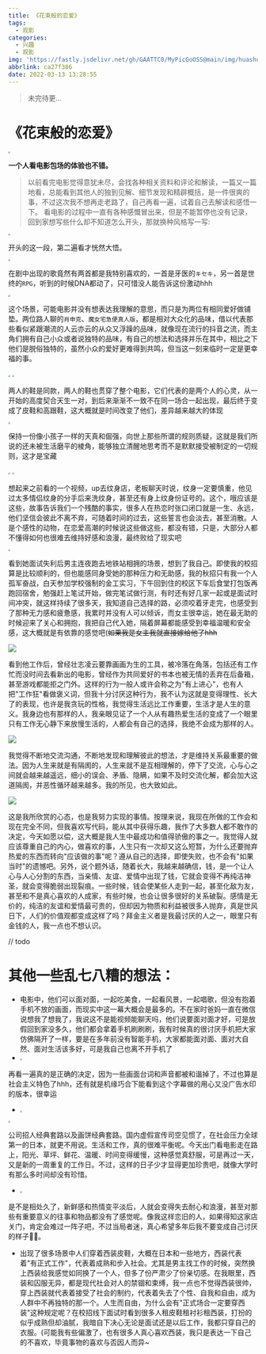 ```yaml
---
title: 《花束般的恋爱》
tags:
  - 观影
categories:
  - 兴趣
  - 观影
img: 'https://fastly.jsdelivr.net/gh/GAATTC0/MyPicGoOSS@main/img/huashubandelainai.jpg'
abbrlink: ca27f386
date: 2022-03-13 13:28:55
---
```


> 未完待更...

# 《花束般的恋爱》

<img src="https://fastly.jsdelivr.net/gh/GAATTC0/MyPicGoOSS@main/img/yigerendeyingyuan.jpg" style="zoom: 25%;" />

**一个人看电影包场的体验也不错。**

> 以前看完电影觉得意犹未尽，会找各种相关资料和评论和解读，一篇又一篇地看，总能看到其他人的独到见解、细节发现和精辟概括，是一件很爽的事，不过这次我不想再走老路了，自己再看一遍，试着自己去解读和感悟一下。
> 看电影的过程中一直有各种感慨冒出来，但是不能暂停也没有记录，回到家想写些什么却不知道怎么开头，那就换种风格写一写:

<img src="https://fastly.jsdelivr.net/gh/GAATTC0/MyPicGoOSS@main/img/kaitou.jpg" style="zoom:25%;" />

开头的这一段，第二遍看才恍然大悟。

<img src="https://fastly.jsdelivr.net/gh/GAATTC0/MyPicGoOSS@main/img/liangshouge.jpg" style="zoom:25%;" />

在剧中出现的歌竟然有两首都是我特别喜欢的，一首是牙医的`キセキ`，另一首是世终的`RPG`，听到的时候DNA都动了，只可惜没人能告诉这份激动hhh

<img src="https://fastly.jsdelivr.net/gh/GAATTC0/MyPicGoOSS@main/img/dianyingdepinwei.jpg" style="zoom:25%;" />

这个场景，可能电影并没有想表达我理解的意思，而只是为两位有相同爱好做铺垫。两位路人聊的`肖申克`、`魔女宅急便真人版`，都是相对大众化的品味，借以代表那些看似紧跟潮流的人云亦云的从众又浮躁的品味，就像现在流行的抖音之流，而主角们拥有自己小众或者说独特的品味，有自己的想法和选择并乐在其中，相比之下他们是脱俗独特的，虽然小众的爱好更难得到共鸣，但当这一刻来临时一定是更幸福的事。

<img src="https://fastly.jsdelivr.net/gh/GAATTC0/MyPicGoOSS@main/img/tongkuanxie.jpg" style="zoom:25%;" />

<img src="https://fastly.jsdelivr.net/gh/GAATTC0/MyPicGoOSS@main/img/pixie&gaogenxie.jpg" style="zoom:25%;" />

两人的鞋是同款，两人的鞋也贯穿了整个电影，它们代表的是两个人的心灵，从一开始的高度契合天生一对，到后来渐渐不一致不在同一场合一起出现，最后终于变成了皮鞋和高跟鞋，这大概就是时间改变了他们，差异越来越大的体现

<img src="https://fastly.jsdelivr.net/gh/GAATTC0/MyPicGoOSS@main/img/yongniantianzhen!.jpg" style="zoom:25%;" />

保持一份像小孩子一样的天真和倔强，向世上那些所谓的规则质疑，这就是我们所说的还未被生活磨平的棱角，能够独立清醒地思考而不是默默接受被制定的一切规则，这才是宝藏

<img src="https://fastly.jsdelivr.net/gh/GAATTC0/MyPicGoOSS@main/img/wenshen.jpg" style="zoom:25%;" />

<img src="https://fastly.jsdelivr.net/gh/GAATTC0/MyPicGoOSS@main/img/wenshen2.jpg" style="zoom:25%;" />

想起来之前看的一个视频，up去纹身店，老板聊天时说，纹身一定要慎重，他见过太多情侣纹身的分手后来洗纹身，甚至还有身上纹身份证号的。这个，哦应该是这些，故事告诉我们一个残酷的事实，很多人在热恋时张口闭口就是一生、永远，他们坚信会彼此不离不弃，可随着时间的过去，这些誓言也会淡去，甚至消散。人是个感性的动物，在恋爱高潮的时候说这些做这些，都没有错，只是，大部分人都不懂得如何也很难去维持好感和浪漫，最终败给了现实吧

<img src="https://fastly.jsdelivr.net/gh/GAATTC0/MyPicGoOSS@main/img/mianshi.jpg" style="zoom:25%;" />

看到她面试失利后男主连夜跑去地铁站相拥的场景，想到了我自己。即使我的校招算是比较顺利的，但也能感同身受她的那种压力和无助感，我的秋招只有我一个人孤军奋战，白天参加学校强制的金工实习，下午回到住的校区下车后食堂打包饭再跑回宿舍，勉强赶上笔试开始，做完笔试做行测，有时还有好几家一起或是面试时间冲突，就这样持续了很多天，我知道自己选择的路，必须咬着牙走完，也感受到了那种无力感和疲惫感，我累时并没有人可以倾诉，而女主很幸运，她在最无助的时候迎来了关心和拥抱，我把自己代入她，隔着屏幕都能感受到幸福温暖和安全感，这大概就是有依靠的感觉吧(~~如果我是女主我就直接嫁给他了hhh~~

![](https://fastly.jsdelivr.net/gh/GAATTC0/MyPicGoOSS@main/img/beimaimodemengxiang.jpg)

看到他工作后，曾经壮志凌云要靠画画为生的工具，被冷落在角落，包括还有工作忙而没时间去看新出的电影，曾经作为共同爱好的书本也被无情的丢弃在后备箱，甚至游戏都能拒之门外。这样的行为一般人或许会称之为"有上进心"，也有人把"工作狂"看做褒义词，但我十分讨厌这种行为，我不认为这就是变得理性、长大了的表现，也许是我贪玩的性格，我觉得生活远比工作重要，生活才是人生的意义。我身边也有那样的人，我亲眼见证了一个人从有趣热爱生活的变成了一个眼里只有工作无心静下来放慢生活的，人都会有自己的选择，我绝不会成为那样的人。

![](https://fastly.jsdelivr.net/gh/GAATTC0/MyPicGoOSS@main/img/quefagoutongdehouguo.jpg)

我觉得不断地交流沟通，不断地发现和理解彼此的想法，才是维持关系最重要的做法。因为人生来就是有隔阂的，人生来就不是互相理解的，停下了交流，心与心之间就会越来越遥远，细小的误会、矛盾、隐瞒，如果不及时交流化解，都会加大这道隔阂，并恶性循环越来越多。我的所见，也大致如此。

![](https://fastly.jsdelivr.net/gh/GAATTC0/MyPicGoOSS@main/img/hewodexiangfayiyang.jpg)

这是我所欣赏的心态，也是我努力实现的事情。按理来说，我现在所做的工作会和现在完全不同，但我喜欢写代码，能从其中获得乐趣，我作了大多数人都不敢作的决定，今天如愿以偿，这大概是我人生中最成功和值得骄傲的事之一。我觉得人就应该尊重自己的内心，做喜欢的事，人生只有一次却又这么短暂，为什么还要抛弃热爱的东西而转向"应该做的事"呢？遵从自己的选择，即使失败，也不会有"如果当时"的遗憾吧。另外，说个题外话，随着长大，我越来越确信，钱，是一个让人心与人心分割的东西，当亲情、友谊、爱情中出现了钱，它就会变得不再纯洁神圣，就会变得脆弱出现裂痕。一些时候，钱会使某些人走到一起，甚至化敌为友，甚至和不是真心喜欢的人成家，有些时候，也会让很多很好的关系破裂。感情是无价的，纯洁的友谊和爱情最可贵的，但却因为物质和利益被很多人抛弃，真是世风日下，人们的价值观都变成这样了吗？拜金主义者是我最讨厌的人之一，眼里只有金钱的人，我一点也不想认识。



// todo

# 其他一些乱七八糟的想法：



- 电影中，他们可以面对面，一起吃美食，一起看风景，一起唱歌，但没有抱着手机不放的画面，而现实中这一幕大概会是最多的。不在家时爸妈一直在微信说想我了想我了，我说这不是能视频能聊天吗，他们说要面对面才好，可是放假回到家没多久，他们都会拿着手机刷刷刷，我有时候真的很讨厌手机把大家仿佛隔开了一样，要是在多年前没有智能手机，大家都能面对面、面对大自然、面对生活该多好，可是我自己也离不开手机了
- <img src="https://fastly.jsdelivr.net/gh/GAATTC0/MyPicGoOSS@main/img/beihexiedehua.jpg" style="zoom:25%;" />

再看一遍真的是正确的决定，因为一些画面台词和声音都被和谐掉了，不过也算是社会主义特色了hhh，还有就是机缘巧合下能看到这个字幕做的用心又没广告水印的版本，很幸运

- <img src="https://fastly.jsdelivr.net/gh/GAATTC0/MyPicGoOSS@main/img/wudianxaiban.jpg" style="zoom:25%;" />

<img src="https://fastly.jsdelivr.net/gh/GAATTC0/MyPicGoOSS@main/img/gongzuo5nian.jpg" style="zoom:25%;" />

公司招人经典套路以及画饼经典套路。国内虚假宣传司空见惯了，在社会压力全球第一的日本，就更不用说。生活和工作，真的很难平衡呢。今天出门看电影走在路上，阳光、草坪、鲜花、温暖、时间变得缓慢，这种感觉真舒服，可是再过一天，又是新的一周重复的工作日。不过，这样的日子少才显得更加珍贵吧，就像大学时有那么多时间却没有珍惜。

- <img src="https://fastly.jsdelivr.net/gh/GAATTC0/MyPicGoOSS@main/img/mamudefanying.jpg" style="zoom:25%;" />

是不是相处久了，新鲜感和热情变平淡后，人就会变得失去耐心和浪漫，甚至对那些有重要意义的往事和物品都没有了感觉呢。像我这样恋旧的人，如果得知这家店关门，肯定会难过一阵子吧，不过当局者迷，真心希望多年后我不要变成自己讨厌的样子🙏🏻。

- 出现了很多场景中人们穿着西装皮鞋，大概在日本和一些地方，西装代表着"有正式工作"，代表着成熟和步入社会。尤其是男主找工作的时候，突然换上西装给我感觉如同换了一个人，但多了份严肃少了份亲切感。在我眼里，西装和囚服无异，都是现代社会对人的禁锢和束缚，我一点也不觉得西装很帅，穿上西装就代表着接受了社会的制约，代表着失去了个性、自我和自由，成为人群中不再独特的那一个。人生而自由，为什么会有"正式场合一定要穿西装"这种规定呢？在校招线下面试时看到很多人租皮鞋租衬衫租西装，打扮的似乎成熟但却油腻，我暗自下决心无论是面试还是以后工作，我都只穿自己的衣服。(可能我有些偏激了，也有很多人真心喜欢西装，我只是表达一下自己的不喜欢，毕竟事物的喜欢与否因人而异~